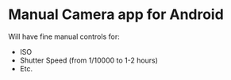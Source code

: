 # Manual Camera app for Android

Will have fine manual controls for:

  - ISO
  - Shutter Speed (from 1/10000 to 1-2 hours)
  - Etc.
